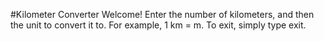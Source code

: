 #Kilometer Converter
Welcome!
Enter the number of kilometers, and then the unit to convert it to. For example, 1 km = m.
To exit, simply type exit.
